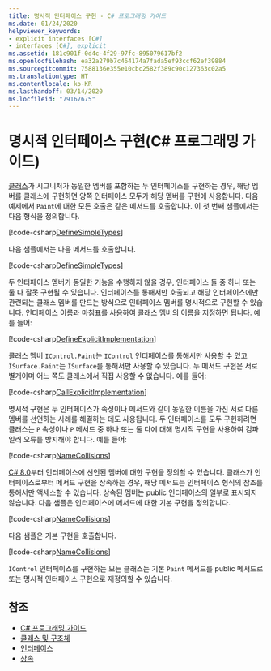 ```yaml
---
title: 명시적 인터페이스 구현 - C# 프로그래밍 가이드
ms.date: 01/24/2020
helpviewer_keywords:
- explicit interfaces [C#]
- interfaces [C#], explicit
ms.assetid: 181c901f-0d4c-4f29-97fc-895079617bf2
ms.openlocfilehash: ea32a279b7c464174a7fada5ef93ccf62ef39884
ms.sourcegitcommit: 7588136e355e10cbc2582f389c90c127363c02a5
ms.translationtype: HT
ms.contentlocale: ko-KR
ms.lasthandoff: 03/14/2020
ms.locfileid: "79167675"
---
```

# <a name="explicit-interface-implementation-c-programming-guide"></a>명시적 인터페이스 구현(C# 프로그래밍 가이드)

[클래스](../../language-reference/keywords/class.md)가 시그니처가 동일한 멤버를 포함하는 두 인터페이스를 구현하는 경우, 해당 멤버를 클래스에 구현하면 양쪽 인터페이스 모두가 해당 멤버를 구현에 사용합니다. 다음 예제에서 `Paint`에 대한 모든 호출은 같은 메서드를 호출합니다. 이 첫 번째 샘플에서는 다음 형식을 정의합니다.

[!code-csharp[DefineSimpleTypes](~/samples/snippets/csharp/interfaces/ExplicitImplementation.cs#DefineTypes)]

다음 샘플에서는 다음 메서드를 호출합니다.

[!code-csharp[DefineSimpleTypes](~/samples/snippets/csharp/interfaces/ExplicitImplementation.cs#CallMethods)]

두 인터페이스 멤버가 동일한 기능을 수행하지 않을 경우, 인터페이스 둘 중 하나 또는 둘 다 잘못 구현될 수 있습니다. 인터페이스를 통해서만 호출되고 해당 인터페이스에만 관련되는 클래스 멤버를 만드는 방식으로 인터페이스 멤버를 명시적으로 구현할 수 있습니다. 인터페이스 이름과 마침표를 사용하여 클래스 멤버의 이름을 지정하면 됩니다. 예를 들어:

[!code-csharp[DefineExplicitImplementation](~/samples/snippets/csharp/interfaces/ExplicitImplementation.cs#ExplicitImplementation)]

클래스 멤버 `IControl.Paint`는 `IControl` 인터페이스를 통해서만 사용할 수 있고 `ISurface.Paint`는 `ISurface`를 통해서만 사용할 수 있습니다. 두 메서드 구현은 서로 별개이며 어느 쪽도 클래스에서 직접 사용할 수 없습니다. 예를 들어:

[!code-csharp[CallExplicitImplementation](~/samples/snippets/csharp/interfaces/ExplicitImplementation.cs#CallExplicitImplementation)]

명시적 구현은 두 인터페이스가 속성이나 메서드와 같이 동일한 이름을 가진 서로 다른 멤버를 선언하는 사례를 해결하는 데도 사용됩니다. 두 인터페이스를 모두 구현하려면 클래스는 `P` 속성이나 `P` 메서드 중 하나 또는 둘 다에 대해 명시적 구현을 사용하여 컴파일러 오류를 방지해야 합니다. 예를 들어:

[!code-csharp[NameCollisions](~/samples/snippets/csharp/interfaces/ExplicitImplementation.cs#NameCollision)]

[C# 8.0](../../whats-new/csharp-8.md#default-interface-methods)부터 인터페이스에 선언된 멤버에 대한 구현을 정의할 수 있습니다. 클래스가 인터페이스로부터 메서드 구현을 상속하는 경우, 해당 메서드는 인터페이스 형식의 참조를 통해서만 액세스할 수 있습니다. 상속된 멤버는 public 인터페이스의 일부로 표시되지 않습니다. 다음 샘플은 인터페이스에 메서드에 대한 기본 구현을 정의합니다.

[!code-csharp[NameCollisions](~/samples/snippets/csharp/interfaces/ExplicitImplementation.cs#DefaultImplementation)]

다음 샘플은 기본 구현을 호출합니다.

[!code-csharp[NameCollisions](~/samples/snippets/csharp/interfaces/ExplicitImplementation.cs#CallDefaultImplementation)]

`IControl` 인터페이스를 구현하는 모든 클래스는 기본 `Paint` 메서드를 public 메서드로 또는 명시적 인터페이스 구현으로 재정의할 수 있습니다.

## <a name="see-also"></a>참조

- [C# 프로그래밍 가이드](../index.md)
- [클래스 및 구조체](../classes-and-structs/index.md)
- [인터페이스](./index.md)
- [상속](../classes-and-structs/inheritance.md)
